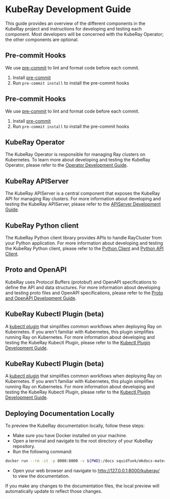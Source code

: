 # KubeRay Development Guide

This guide provides an overview of the different components in the KubeRay project and instructions
for developing and testing each component. Most developers will be concerned with the KubeRay
Operator; the other components are optional.

## Pre-commit Hooks

We use [pre-commit] to lint and format code before each commit.

1. Install [pre-commit]
1. Run `pre-commit install` to install the pre-commit hooks

## Pre-commit Hooks

We use [pre-commit] to lint and format code before each commit.

1. Install [pre-commit]
1. Run `pre-commit install` to install the pre-commit hooks

## KubeRay Operator

The KubeRay Operator is responsible for managing Ray clusters on Kubernetes.
To learn more about developing and testing the KubeRay Operator, please refer to the
[Operator Development Guide].

## KubeRay APIServer

The KubeRay APIServer is a central component that exposes the KubeRay API for managing Ray clusters.
For more information about developing and testing the KubeRay APIServer, please refer to the
[APIServer Development Guide].

## KubeRay Python client

The KubeRay Python client library provides APIs to handle RayCluster from your Python application.
For more information about developing and testing the KubeRay Python client, please refer to the
[Python Client] and [Python API Client].

## Proto and OpenAPI

KubeRay uses Protocol Buffers (protobuf) and OpenAPI specifications to define the API and data
structures. For more information about developing and testing proto files and OpenAPI
specifications, please refer to the [Proto and OpenAPI Development Guide].

## KubeRay Kubectl Plugin (beta)

A [kubectl plugin] that simplifies common workflows when deploying Ray on Kubernetes. If
you aren't familiar with Kubernetes, this plugin simplifies running Ray on Kubernetes.
For more information about developing and testing the KubeRay Kubectl Plugin, please refer to the
[Kubectl Plugin Development Guide].

## KubeRay Kubectl Plugin (beta)

A [kubectl plugin] that simplifies common workflows when deploying Ray on Kubernetes. If
you aren't familiar with Kubernetes, this plugin simplifies running Ray on Kubernetes.
For more information about developing and testing the KubeRay Kubectl Plugin, please refer to the
[Kubectl Plugin Development Guide].

## Deploying Documentation Locally

To preview the KubeRay documentation locally, follow these steps:

- Make sure you have Docker installed on your machine.
- Open a terminal and navigate to the root directory of your KubeRay repository.
- Run the following command:

```sh
docker run --rm -it -p 8000:8000 -v ${PWD}:/docs squidfunk/mkdocs-material
```

- Open your web browser and navigate to <http://127.0.0.1:8000/kuberay/> to view the documentation.

If you make any changes to the documentation files, the local preview will automatically update to
reflect those changes.

[pre-commit]: https://pre-commit.com/
[kubectl plugin]: https://kubernetes.io/docs/tasks/extend-kubectl/kubectl-plugins/
[Kubectl Plugin Development Guide]: ../../kubectl-plugin/DEVELOPMENT.md
[Python Client]: https://github.com/ray-project/kuberay/blob/master/components/pythonclient.md
[Python API Client]: https://github.com/ray-project/kuberay/blob/master/components/pythonapiclient.md
[APIServer Development Guide]: https://github.com/ray-project/kuberay/blob/master/apiserver/DEVELOPMENT.md
[Proto and OpenAPI Development Guide]: https://github.com/ray-project/kuberay/blob/master/proto/README.md
[Operator Development Guide]: https://github.com/ray-project/kuberay/blob/master/ray-operator/DEVELOPMENT.md

